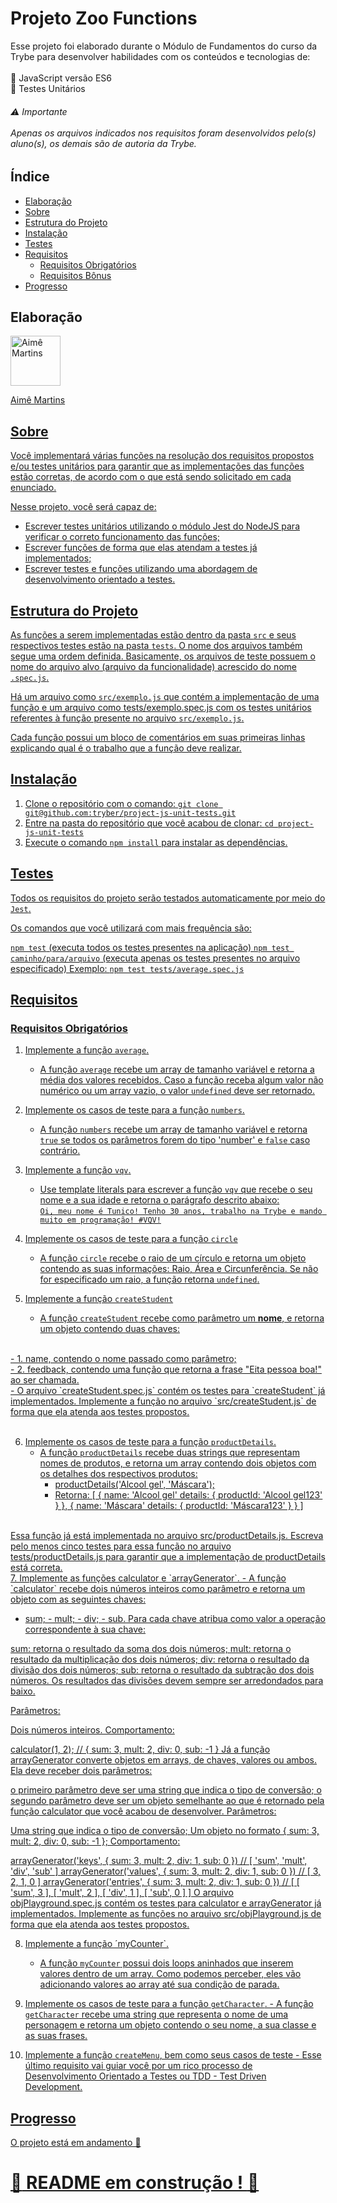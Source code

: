 # Projeto Zoo Functions

Esse projeto foi elaborado durante o Módulo de Fundamentos do curso da Trybe para desenvolver habilidades com os conteúdos e tecnologias de: <br>
<br>
🔹 JavaScript versão ES6 <br>
🔹 Testes Unitários <br>

 ###### :warning: Importante <br> <br> Apenas os arquivos indicados nos requisitos foram desenvolvidos pelo(s) aluno(s), os demais são de autoria da Trybe.

## Índice
- [Elaboração](#elaboração)
- [Sobre](#sobre)
- [Estrutura do Projeto](#estrutura-do-projeto)
- [Instalação](#instalação)
- [Testes](#testes)
- [Requisitos](#requisitos)
   - [Requisitos Obrigatórios](#requisitos-obrigatórios)
   - [Requisitos Bônus](#requisitos-bônus)
- [Progresso](#progresso)


## Elaboração
<a href="https://github.com/aimemartins">
  <img src="https://avatars.githubusercontent.com/u/108954069?v=4" width="80px" alt="Aimê Martins"/> <p>Aimê Martins</p>


## Sobre

Você implementará várias funções na resolução dos requisitos propostos e/ou testes unitários para garantir que as implementações das funções estão corretas, de acordo com o que está sendo solicitado em cada enunciado.

Nesse projeto, você será capaz de:

- Escrever testes unitários utilizando o módulo Jest do NodeJS para verificar o correto funcionamento das funções;
- Escrever funções de forma que elas atendam a testes já implementados;
- Escrever testes e funções utilizando uma abordagem de desenvolvimento orientado a testes.

## Estrutura do Projeto

As funções a serem implementadas estão dentro da pasta `src` e seus respectivos testes estão na pasta `tests`. O nome dos arquivos também segue uma ordem definida. Basicamente, os arquivos de teste possuem o nome do arquivo alvo (arquivo da funcionalidade) acrescido do nome `.spec.js`.

Há um arquivo como `src/exemplo.js` que contém a implementação de uma função e um arquivo como tests/exemplo.spec.js com os testes unitários referentes à função presente no arquivo `src/exemplo.js`.

Cada função possui um bloco de comentários em suas primeiras linhas explicando qual é o trabalho que a função deve realizar.

## Instalação

1. Clone o repositório com o comando: `git clone git@github.com:tryber/project-js-unit-tests.git`
2. Entre na pasta do repositório que você acabou de clonar: `cd project-js-unit-tests`
3. Execute o comando `npm install` para instalar as dependências.
   
## Testes

Todos os requisitos do projeto serão testados automaticamente por meio do `Jest`.

Os comandos que você utilizará com mais frequência são:

`npm test` (executa todos os testes presentes na aplicação)
`npm test caminho/para/arquivo` (executa apenas os testes presentes no arquivo especificado)
Exemplo: `npm test tests/average.spec.js`


## Requisitos 
   
   ### Requisitos Obrigatórios
   
   1. Implemente a função `average`.
      - A função `average` recebe um array de tamanho variável e retorna a média dos valores recebidos. Caso a função receba algum valor não numérico ou um array vazio, o valor `undefined` deve ser retornado.
        
   2. Implemente os casos de teste para a função `numbers`.
      - A função `numbers` recebe um array de tamanho variável e retorna `true` se todos os parâmetros forem do tipo 'number' e `false` caso contrário.
        
   3. Implemente a função `vqv`.
      - Use template literals para escrever a função `vqv` que recebe o seu nome e a sua idade e retorna o parágrafo descrito abaixo:
        <br>
         `Oi, meu nome é Tunico!
        Tenho 30 anos,
        trabalho na Trybe e mando muito em programação!
        #VQV!`
        <br>
   4. Implemente os casos de teste para a função `circle`
      - A função `circle` recebe o raio de um círculo e retorna um objeto contendo as suas informações: Raio, Área e Circunferência. Se não for especificado um raio, a função retorna `undefined`.
        
   5. Implemente a função `createStudent`
      - A função `createStudent` recebe como parâmetro um **nome**, e retorna um objeto contendo duas chaves: <br>
<br>
          - 1. name, contendo o nome passado como parâmetro; <br>
          - 2. feedback, contendo uma função que retorna a frase "Eita pessoa boa!" ao ser chamada. <br>
      - O arquivo `createStudent.spec.js` contém os testes para `createStudent` já implementados. Implemente a               função no arquivo `src/createStudent.js` de forma que ela atenda aos testes propostos.
<br>
<br>
        
   6. Implemente os casos de teste para a função `productDetails`.
      - A função `productDetails` recebe duas strings que representam nomes de produtos, e retorna um array contendo dois objetos com os detalhes dos respectivos produtos:
          - productDetails('Alcool gel', 'Máscara');
          - Retorna: [
  {
    name: 'Alcool gel'
    details: {
      productId: 'Alcool gel123'
    }
  },
  {
    name: 'Máscara'
    details: {
      productId: 'Máscara123'
    }
  }
]
<br>
Essa função já está implementada no arquivo src/productDetails.js. Escreva pelo menos cinco testes para essa função no arquivo tests/productDetails.js para garantir que a implementação de productDetails está correta.
      <br>
   7. Implemente as funções calculator e `arrayGenerator`.
      - A função `calculator` recebe dois números inteiros como parâmetro e retorna um objeto com as seguintes chaves:

- sum; - mult; - div; - sub.
Para cada chave atribua como valor a operação correspondente à sua chave:

sum: retorna o resultado da soma dos dois números;
mult: retorna o resultado da multiplicação dos dois números;
div: retorna o resultado da divisão dos dois números;
sub: retorna o resultado da subtração dos dois números.
Os resultados das divisões devem sempre ser arredondados para baixo.

Parâmetros:

Dois números inteiros.
Comportamento:

calculator(1, 2); // { sum: 3, mult: 2, div: 0, sub: -1 }
Já a função arrayGenerator converte objetos em arrays, de chaves, valores ou ambos. Ela deve receber dois parâmetros:

o primeiro parâmetro deve ser uma string que indica o tipo de conversão;
o segundo parâmetro deve ser um objeto semelhante ao que é retornado pela função calculator que você acabou de desenvolver.
Parâmetros:

Uma string que indica o tipo de conversão;
Um objeto no formato { sum: 3, mult: 2, div: 0, sub: -1 };
Comportamento:

arrayGenerator('keys', { sum: 3, mult: 2, div: 1, sub: 0 }) // [ 'sum', 'mult', 'div', 'sub' ]
arrayGenerator('values', { sum: 3, mult: 2, div: 1, sub: 0 }) // [ 3, 2, 1, 0 ]
arrayGenerator('entries', { sum: 3, mult: 2, div: 1, sub: 0 }) // [ [ 'sum', 3 ], [ 'mult', 2 ], [ 'div', 1 ], [ 'sub', 0 ] ]
O arquivo objPlayground.spec.js contém os testes para calculator e arrayGenerator já implementados. Implemente as funções no arquivo src/objPlayground.js de forma que ela atenda aos testes propostos.


      
   8. Implemente a função ´myCounter`.
      - A função `myCounter` possui dois loops aninhados que inserem valores dentro de um array. Como podemos perceber, eles vão adicionando valores ao array até sua condição de parada.
       
   9. Implemente os casos de teste para a função `getCharacter`.
          - A função `getCharacter` recebe uma string que representa o nome de uma personagem e retorna um objeto contendo o seu nome, a sua classe e as suas frases.
            
   10.  Implemente a função `createMenu`, bem como seus casos de teste
       - Esse último requisito vai guiar você por um rico processo de Desenvolvimento Orientado a Testes ou TDD - Test Driven Development.
         
## Progresso
O projeto está em andamento 🚧


# :construction: README em construção ! :construction:
<!-- Olá, Tryber!
Esse é apenas um arquivo inicial para o README do seu projeto.
É essencial que você preencha esse documento por conta própria, ok?
Não deixe de usar nossas dicas de escrita de README de projetos, e deixe sua criatividade brilhar!
:warning: IMPORTANTE: você precisa deixar nítido:
- quais arquivos/pastas foram desenvolvidos por você; 
- quais arquivos/pastas foram desenvolvidos por outra pessoa estudante;
- quais arquivos/pastas foram desenvolvidos pela Trybe.
-->

